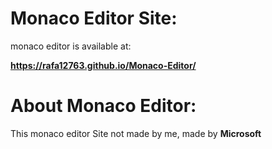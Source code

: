 # Monaco Editor Site:

monaco editor is available at:

**https://rafa12763.github.io/Monaco-Editor/**

# About Monaco Editor:

This monaco editor Site not made by me, made by **Microsoft**
